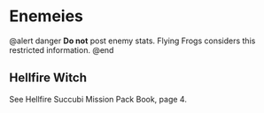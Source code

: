 ﻿# Enemeies

@alert danger
**Do not** post enemy stats. Flying Frogs considers this restricted information.
@end


## Hellfire Witch

See Hellfire Succubi Mission Pack Book, page 4.

